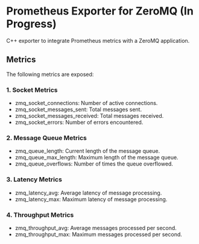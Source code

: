 # Prometheus Exporter for ZeroMQ (In Progress)

C++ exporter to integrate Prometheus metrics with a ZeroMQ application.

## Metrics

The following metrics are exposed:

### 1. Socket Metrics
- zmq_socket_connections: Number of active connections.
- zmq_socket_messages_sent: Total messages sent.
- zmq_socket_messages_received: Total messages received.
- zmq_socket_errors: Number of errors encountered.

### 2. Message Queue Metrics
- zmq_queue_length: Current length of the message queue.
- zmq_queue_max_length: Maximum length of the message queue.
- zmq_queue_overflows: Number of times the queue overflowed.

### 3. Latency Metrics
- zmq_latency_avg: Average latency of message processing.
- zmq_latency_max: Maximum latency of message processing.

### 4. Throughput Metrics
- zmq_throughput_avg: Average messages processed per second.
- zmq_throughput_max: Maximum messages processed per second.